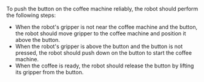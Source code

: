 To push the button on the coffee machine reliably, the robot should perform the following steps:
- When the robot's gripper is not near the coffee machine and the button, the robot should move gripper to the coffee machine and position it above the button.
- When the robot's gripper is above the button and the button is not pressed, the robot should push down on the button to start the coffee machine.
- When the coffee is ready, the robot should release the button by lifting its gripper from the button.